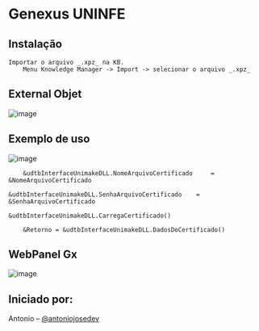 # Genexus UNINFE


## Instalação
	
	Importar o arquivo _.xpz_ na KB.
    	Menu Knowledge Manager -> Import -> selecionar o arquivo _.xpz_

## External Objet

![image](https://user-images.githubusercontent.com/1467860/166702430-5570b17a-c5f7-497b-9862-24bc2bed1e4d.png)

## Exemplo de uso
![image](https://user-images.githubusercontent.com/1467860/166702126-969dccc9-ed41-4f66-9bb7-5f63a9b05db5.png)

    	&udtbInterfaceUnimakeDLL.NomeArquivoCertificado	    = &NomeArquivoCertificado

	&udtbInterfaceUnimakeDLL.SenhaArquivoCertificado	= &SenhaArquivoCertificado

	&udtbInterfaceUnimakeDLL.CarregaCertificado()

    	&Retorno = &udtbInterfaceUnimakeDLL.DadosDoCertificado()

## WebPanel Gx

![image](https://user-images.githubusercontent.com/1467860/166703501-83530cf5-1abc-4f8f-b53f-703dd8158593.png)

## Iniciado por:

Antonio – [@antoniojosedev](https://github.com/antoniojosedev)

